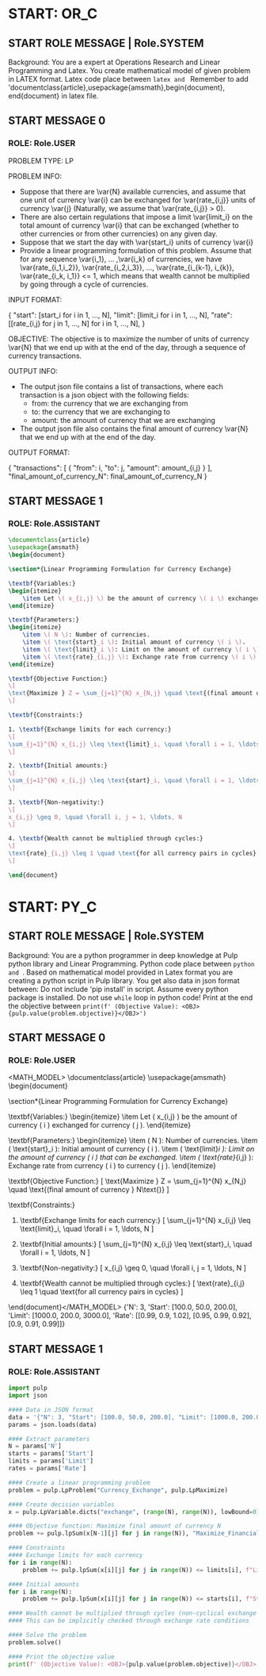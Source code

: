 # START: OR_C 
## START ROLE MESSAGE | Role.SYSTEM 
Background: You are a expert at Operations Research and Linear Programming and Latex. You create mathematical model of given problem in LATEX format. Latex code place between ```latex and ``` Remember to add 'documentclass{article},usepackage{amsmath},begin{document}, end{document} in latex file. 
## START MESSAGE 0 
### ROLE: Role.USER
<DESCRIPTION>
PROBLEM TYPE: LP

PROBLEM INFO: 

- Suppose that there are \var{N} available currencies, and assume that one unit of currency \var{i} can be exchanged for \var{rate_{i,j}} units of currency \var{j} (Naturally, we assume that \var{rate_{i,j}} > 0).
- There are also certain regulations that impose a limit \var{limit_i} on the total amount of currency \var{i} that can be exchanged (whether to other currencies or from other currencies) on any given day.
- Suppose that we start the day with \var{start_i} units of currency \var{i}
- Provide a linear programming formulation of this problem. Assume that for any sequence \var{i_1}, … ,\var{i_k} of currencies, we have \var{rate_{i_1,i_2}}, \var{rate_{i_2,i_3}}, ..., \var{rate_{i_{k-1}, i_{k}}, \var{rate_{i_k, i_1}} <= 1, which means that wealth cannot be multiplied by going through a cycle of currencies.

INPUT FORMAT: 

{
    "start": [start_i for i in 1, ..., N],
    "limit": [limit_i for i in 1, ..., N],
    "rate": [[rate_{i,j} for j in 1, ..., N] for i in 1, ..., N],
}

OBJECTIVE: The objective is to maximize the number of units of currency \var{N} that we end up with at the end of the day, through a sequence of currency transactions.

OUTPUT INFO: 

- The output json file contains a list of transactions, where each transaction is a json object with the following fields:
    - from: the currency that we are exchanging from
    - to: the currency that we are exchanging to
    - amount: the amount of currency that we are exchanging
- The output json file also contains the final amount of currency \var{N} that we end up with at the end of the day.

OUTPUT FORMAT: 

{
    "transactions": [
        {
            "from": i,
            "to": j,
            "amount": amount_{i,j}
        }
    ],
    "final_amount_of_currency_N": final_amount_of_currency_N
}
</DESCRIPTION>


## START MESSAGE 1 
### ROLE: Role.ASSISTANT
```latex
\documentclass{article}
\usepackage{amsmath}
\begin{document}

\section*{Linear Programming Formulation for Currency Exchange}

\textbf{Variables:}
\begin{itemize}
    \item Let \( x_{i,j} \) be the amount of currency \( i \) exchanged for currency \( j \).
\end{itemize}

\textbf{Parameters:}
\begin{itemize}
    \item \( N \): Number of currencies.
    \item \( \text{start}_i \): Initial amount of currency \( i \).
    \item \( \text{limit}_i \): Limit on the amount of currency \( i \) that can be exchanged.
    \item \( \text{rate}_{i,j} \): Exchange rate from currency \( i \) to currency \( j \).
\end{itemize}

\textbf{Objective Function:}
\[
\text{Maximize } Z = \sum_{j=1}^{N} x_{N,j} \quad \text{(final amount of currency } N\text{)}
\]

\textbf{Constraints:}

1. \textbf{Exchange limits for each currency:}
\[
\sum_{j=1}^{N} x_{i,j} \leq \text{limit}_i, \quad \forall i = 1, \ldots, N
\]

2. \textbf{Initial amounts:}
\[
\sum_{j=1}^{N} x_{i,j} \leq \text{start}_i, \quad \forall i = 1, \ldots, N
\]

3. \textbf{Non-negativity:}
\[
x_{i,j} \geq 0, \quad \forall i, j = 1, \ldots, N
\]

4. \textbf{Wealth cannot be multiplied through cycles:}
\[
\text{rate}_{i,j} \leq 1 \quad \text{for all currency pairs in cycles}
\]

\end{document}
```

# START: PY_C 
## START ROLE MESSAGE | Role.SYSTEM 
Background: You are a python programmer in deep knowledge at Pulp python library and Linear Programming. Python code place between ```python and ```. Based on mathematical model provided in Latex format you are creating a python script in Pulp library. You get also data in json format between: <DATA></DATA> Do not include 'pip install' in script. Assume every python package is installed. Do not use `while` loop in python code! Print at the end the objective between <OBJ></OBJ> `print(f' (Objective Value): <OBJ>{pulp.value(problem.objective)}</OBJ>')` 
## START MESSAGE 0 
### ROLE: Role.USER
<MATH_MODEL>
\documentclass{article}
\usepackage{amsmath}
\begin{document}

\section*{Linear Programming Formulation for Currency Exchange}

\textbf{Variables:}
\begin{itemize}
    \item Let \( x_{i,j} \) be the amount of currency \( i \) exchanged for currency \( j \).
\end{itemize}

\textbf{Parameters:}
\begin{itemize}
    \item \( N \): Number of currencies.
    \item \( \text{start}_i \): Initial amount of currency \( i \).
    \item \( \text{limit}_i \): Limit on the amount of currency \( i \) that can be exchanged.
    \item \( \text{rate}_{i,j} \): Exchange rate from currency \( i \) to currency \( j \).
\end{itemize}

\textbf{Objective Function:}
\[
\text{Maximize } Z = \sum_{j=1}^{N} x_{N,j} \quad \text{(final amount of currency } N\text{)}
\]

\textbf{Constraints:}

1. \textbf{Exchange limits for each currency:}
\[
\sum_{j=1}^{N} x_{i,j} \leq \text{limit}_i, \quad \forall i = 1, \ldots, N
\]

2. \textbf{Initial amounts:}
\[
\sum_{j=1}^{N} x_{i,j} \leq \text{start}_i, \quad \forall i = 1, \ldots, N
\]

3. \textbf{Non-negativity:}
\[
x_{i,j} \geq 0, \quad \forall i, j = 1, \ldots, N
\]

4. \textbf{Wealth cannot be multiplied through cycles:}
\[
\text{rate}_{i,j} \leq 1 \quad \text{for all currency pairs in cycles}
\]

\end{document}</MATH_MODEL>
<DATA>
{'N': 3, 'Start': [100.0, 50.0, 200.0], 'Limit': [1000.0, 200.0, 3000.0], 'Rate': [[0.99, 0.9, 1.02], [0.95, 0.99, 0.92], [0.9, 0.91, 0.99]]}</DATA>


## START MESSAGE 1 
### ROLE: Role.ASSISTANT
```python
import pulp
import json

#### Data in JSON format
data = '{"N": 3, "Start": [100.0, 50.0, 200.0], "Limit": [1000.0, 200.0, 3000.0], "Rate": [[0.99, 0.9, 1.02], [0.95, 0.99, 0.92], [0.9, 0.91, 0.99]]}'
params = json.loads(data)

#### Extract parameters
N = params['N']
starts = params['Start']
limits = params['Limit']
rates = params['Rate']

#### Create a linear programming problem
problem = pulp.LpProblem("Currency_Exchange", pulp.LpMaximize)

#### Create decision variables
x = pulp.LpVariable.dicts("exchange", (range(N), range(N)), lowBound=0)

#### Objective function: Maximize final amount of currency N
problem += pulp.lpSum(x[N-1][j] for j in range(N)), "Maximize_Financial_Gain"

#### Constraints
#### Exchange limits for each currency
for i in range(N):
    problem += pulp.lpSum(x[i][j] for j in range(N)) <= limits[i], f"Limit_Constraint_{i}"

#### Initial amounts
for i in range(N):
    problem += pulp.lpSum(x[i][j] for j in range(N)) <= starts[i], f"Start_Constraint_{i}"

#### Wealth cannot be multiplied through cycles (non-cyclical exchange is assumed)
#### This can be implicitly checked through exchange rate conditions

#### Solve the problem
problem.solve()

#### Print the objective value
print(f' (Objective Value): <OBJ>{pulp.value(problem.objective)}</OBJ>')
```

